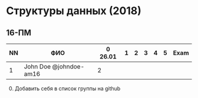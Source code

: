 # Структуры данных (2018)
## 16-ПМ

| NN  | ФИО                    | 0 26.01  | 1   | 2   | 3   | 4   | 5   | Exam  |
| --- | ---------------------- | -------- | --- | --- | --- | --- | --- | ----- |
| 1   | John Doe @johndoe-am16 | 2        |     |     |     |     |     |       |

0. Добавить себя в список группы на github
